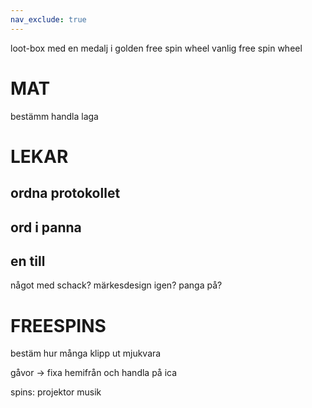 ```yaml
---
nav_exclude: true
---
```


loot-box med en medalj i
golden free spin wheel
vanlig free spin wheel

# MAT

bestämm
handla
laga

# LEKAR

## ordna protokollet

## ord i panna

## en till

något med schack?
märkesdesign igen? panga på?

# FREESPINS

bestäm hur många
klipp ut
mjukvara

gåvor -> fixa hemifrån och handla på ica

spins:
projektor
musik
